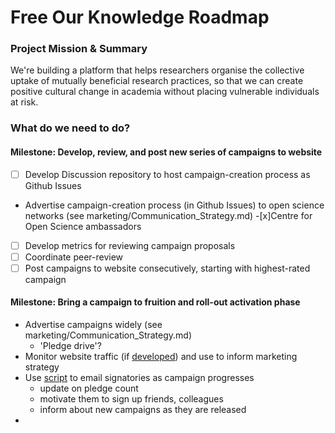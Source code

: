 # Free Our Knowledge Roadmap

### Project Mission & Summary
We're building a platform that helps researchers organise the collective uptake of mutually beneficial research practices, so that we can create positive cultural change in academia without placing vulnerable individuals at risk.

### What do we need to do?
#### Milestone: Develop, review, and post new series of campaigns to website
-[ ] Develop Discussion repository to host campaign-creation process as Github Issues
- Advertise campaign-creation process (in Github Issues) to open science networks (see marketing/Communication_Strategy.md)
   -[x]Centre for Open Science ambassadors 
-[ ] Develop metrics for reviewing campaign proposals
-[ ] Coordinate peer-review
-[ ] Post campaigns to website consecutively, starting with highest-rated campaign

#### Milestone: Bring a campaign to fruition and roll-out activation phase
* Advertise campaigns widely (see marketing/Communication_Strategy.md)
    * 'Pledge drive'?
* Monitor website traffic (if [developed](https://github.com/FreeOurKnowledge/platform/issues/11)) and use to inform marketing strategy
* Use [script](https://github.com/FreeOurKnowledge/platform/issues/10) to email signatories as campaign progresses
   * update on pledge count
   * motivate them to sign up friends, colleagues
   * inform about new campaigns as they are released
* 
